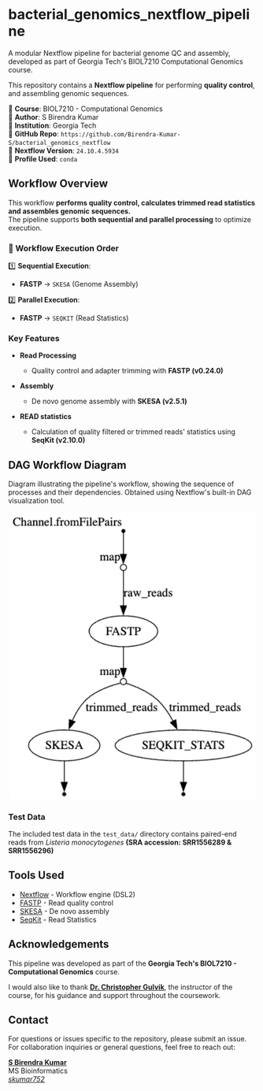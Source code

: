 # bacterial_genomics_nextflow_pipeline

A modular Nextflow pipeline for bacterial genome QC and assembly, developed as part of Georgia Tech's BIOL7210 Computational Genomics course.

This repository contains a **Nextflow pipeline** for performing **quality control**, and assembling genomic sequences.

📌 **Course**: BIOL7210 - Computational Genomics  
📌 **Author**: S Birendra Kumar  
📌 **Institution**: Georgia Tech  
📌 **GitHub Repo**: `https://github.com/Birendra-Kumar-S/bacterial_genomics_nextflow`  
📌 **Nextflow Version**: `24.10.4.5934`  
📌 **Profile Used**: `conda`

## **Workflow Overview**
This workflow **performs quality control, calculates trimmed read statistics and assembles genomic sequences.**  
The pipeline supports **both sequential and parallel processing** to optimize execution.

### **📌 Workflow Execution Order**
1️⃣ **Sequential Execution**:
- **FASTP** → `SKESA` (Genome Assembly)

2️⃣ **Parallel Execution**:
- **FASTP** → `SEQKIT` (Read Statistics)

### Key Features

- **Read Processing**
  - Quality control and adapter trimming with **FASTP (v0.24.0)**
  
- **Assembly**
  - De novo genome assembly with **SKESA (v2.5.1)**
  
- **READ statistics**
  - Calculation of quality filtered or trimmed reads' statistics using **SeqKit (v2.10.0)**




## DAG Workflow Diagram 
Diagram illustrating the pipeline's workflow, showing the sequence of processes and their dependencies. Obtained using Nextflow's built-in DAG visualization tool.

<div align="center">
  <img src="workflow.png" alt="Dag flow" width="500"/>
</div>




### Test Data 

The included test data in the `test_data/` directory contains paired-end reads from *Listeria monocytogenes* **(SRA accession: SRR1556289 & SRR1556296)**



## Tools Used

- [Nextflow](https://www.nextflow.io/) - Workflow engine (DSL2)
- [FASTP](https://github.com/OpenGene/fastp) - Read quality control
- [SKESA](https://github.com/ncbi/SKESA) - De novo assembly
- [SeqKit](https://github.com/shenwei356/seqkit) - Read Statistics



## Acknowledgements

This pipeline was developed as part of the **Georgia Tech's BIOL7210 - Computational Genomics** course.

I would also like to thank **[Dr. Christopher Gulvik](https://github.com/chrisgulvik)**, the instructor of the course, for his guidance and support throughout the coursework.



## Contact

For questions or issues specific to the repository, please submit an issue.
For collaboration inquiries or general questions, feel free to reach out:

**[S Birendra Kumar](https://www.linkedin.com/in/s-birendra-kumar/)**  
MS Bioinformatics  
*[skumar752](mailto:sbirendra2000@gatech.edu)*  

